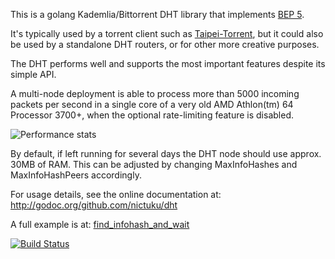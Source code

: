 This is a golang Kademlia/Bittorrent DHT library that implements [BEP
5](http://www.bittorrent.org/beps/bep_0005.html).

It's typically used by a torrent client such as
[Taipei-Torrent](http://github.com/jackpal/Taipei-Torrent), but it could also be used by a
standalone DHT routers, or for other more creative purposes.

The DHT performs well and supports the most important features despite its simple API.

A multi-node deployment is able to process more than 5000 incoming packets per second in a single
core of a very old AMD Athlon(tm) 64 Processor 3700+, when the optional rate-limiting feature is
disabled.

![Performance stats](https://lh5.googleusercontent.com/-fqWcxpm2L5k/UzMd1MXYjfI/AAAAAAABJrM/huYWTUBPAA4/w928-h580-no/perf.png)

By default, if left running for several days the DHT node should use approx. 30MB of RAM. This can
be adjusted by changing MaxInfoHashes and MaxInfoHashPeers accordingly.

For usage details, see the online documentation at:
http://godoc.org/github.com/nictuku/dht

A full example is at:
[find_infohash_and_wait](examples/find_infohash_and_wait/main.go)

[![Build Status](https://drone.io/github.com/nictuku/dht/status.png)](https://drone.io/github.com/nictuku/dht/latest)
